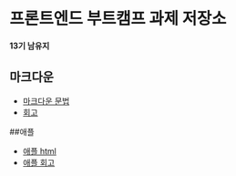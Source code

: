 # 프론트엔드 부트캠프 과제 저장소

**13기 남유지**

## 마크다운

- [마크다운 문법](./src/md/markdown.md)
- [회고](./src/md/retrospect.md)


##애플
- [애플 html](.src/apple/apple.html)
- [애플 회고](./src/apple/apple.md)
